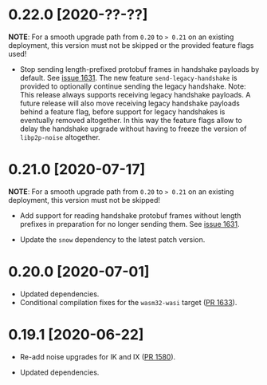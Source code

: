 # 0.22.0 [2020-??-??]

**NOTE**: For a smooth upgrade path from `0.20` to `> 0.21`
on an existing deployment, this version must not be skipped
or the provided feature flags used!

- Stop sending length-prefixed protobuf frames in handshake
payloads by default. See [issue 1631](https://github.com/libp2p/rust-libp2p/issues/1631).
The new feature `send-legacy-handshake` is provided to optionally
continue sending the legacy handshake. Note: This release
always supports receiving legacy handshake payloads. A future
release will also move receiving legacy handshake payloads
behind a feature flag, before support for legacy handshakes
is eventually removed altogether. In this way the feature
flags allow to delay the handshake upgrade without having to freeze
the version of `libp2p-noise` altogether.

# 0.21.0 [2020-07-17]

**NOTE**: For a smooth upgrade path from `0.20` to `> 0.21`
on an existing deployment, this version must not be skipped!

- Add support for reading handshake protobuf frames without
length prefixes in preparation for no longer sending them.
See [issue 1631](https://github.com/libp2p/rust-libp2p/issues/1631).

- Update the `snow` dependency to the latest patch version.

# 0.20.0 [2020-07-01]

- Updated dependencies.
- Conditional compilation fixes for the `wasm32-wasi` target
  ([PR 1633](https://github.com/libp2p/rust-libp2p/pull/1633)).

# 0.19.1 [2020-06-22]

- Re-add noise upgrades for IK and IX
  ([PR 1580](https://github.com/libp2p/rust-libp2p/pull/1580)).

- Updated dependencies.
